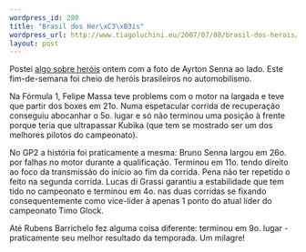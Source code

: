 ```yaml
--- 
wordpress_id: 280
title: "Brasil dos Her\xC3\xB3is"
wordpress_url: http://www.tiagoluchini.eu/2007/07/08/brasil-dos-herois/
layout: post
---
```

Postei <a href="http://www.tiagoluchini.eu/2007/07/07/herois/">algo sobre heróis</a> ontem com a foto de Ayrton Senna ao lado. Este fim-de-semana foi cheio de heróis brasileiros no automobilismo.

Na Fórmula 1, Felipe Massa teve problems com o motor na largada e teve que partir dos boxes em 21o. Numa espetacular corrida de recuperação conseguiu abocanhar o 5o. lugar e só não terminou uma posição à frente porque teria que ultrapassar Kubika (que tem se mostrado ser um dos melhores pilotos do campeonato).

No GP2 a história foi praticamente a mesma: Bruno Senna largou em 26o. por falhas no motor durante a qualificação. Terminou em 11o. tendo direito ao foco da transmissão do início ao fim da corrida. Pena não ter repetido o feito na segunda corrida. Lucas di Grassi garantiu a estabilidade que tem tido no campeonato e terminou em 4o. nas duas corridas se fixando consequentemente como vice-líder à apenas 1 ponto do atual líder do campeonato Timo Glock.

Até Rubens Barrichelo fez alguma coisa diferente: terminou em 9o. lugar - praticamente seu melhor resultado da temporada. Um milagre!

